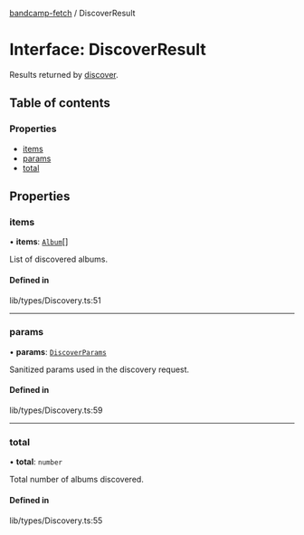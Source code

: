 [bandcamp-fetch](../README.md) / DiscoverResult

# Interface: DiscoverResult

Results returned by [discover](../classes/DiscoveryAPI.md#discover).

## Table of contents

### Properties

- [items](DiscoverResult.md#items)
- [params](DiscoverResult.md#params)
- [total](DiscoverResult.md#total)

## Properties

### items

• **items**: [`Album`](Album.md)[]

List of discovered albums.

#### Defined in

lib/types/Discovery.ts:51

___

### params

• **params**: [`DiscoverParams`](DiscoverParams.md)

Sanitized params used in the discovery request.

#### Defined in

lib/types/Discovery.ts:59

___

### total

• **total**: `number`

Total number of albums discovered.

#### Defined in

lib/types/Discovery.ts:55
